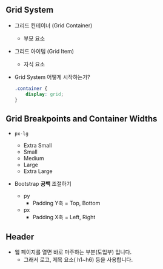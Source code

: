 ## Grid System

* 그리드 컨테이너 (Grid Container)

  * 부모 요소 

* 그리드 아이템 (Grid Item)

  * 자식 요소 

* Grid System 어떻게 시작하는가?

  ```css
  .container {
      display: grid;
  }
  ```





## Grid Breakpoints and Container Widths

* ```html
  px-lg
  ```

  * Extra Small
  * Small
  * Medium
  * Large
  * Extra Large

* Bootstrap **공백** 조절하기
  * py 
    * Padding Y축 = Top, Bottom
  * px
    * Padding X축 = Left, Right



## Header

* 웹 페이지를 열면 바로 마주하는 부분(도입부) 입니다.
  * 그래서 로고, 제목 요소( h1~h6) 등을 사용합니다.